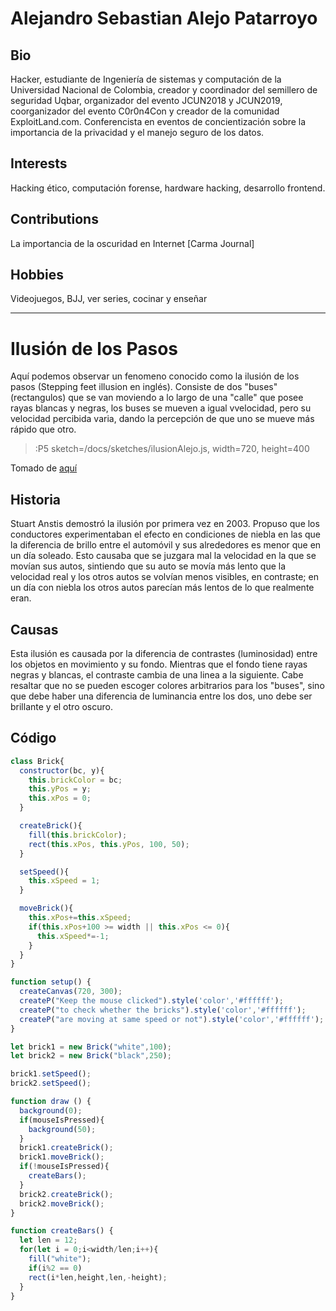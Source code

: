 # Alejandro Sebastian Alejo Patarroyo

## Bio

Hacker, estudiante de Ingeniería de sistemas y computación de la Universidad Nacional de Colombia, creador y coordinador del semillero de seguridad Uqbar, organizador del evento JCUN2018 y JCUN2019, coorganizador del evento C0r0n4Con y creador de la comunidad ExploitLand.com. Conferencista en eventos de concientización sobre la importancia de la privacidad y el manejo seguro de los datos.

## Interests

Hacking ético, computación forense, hardware hacking, desarrollo frontend.

## Contributions

La importancia de la oscuridad en Internet [Carma Journal]

## Hobbies

Videojuegos, BJJ, ver series, cocinar y enseñar

---

# Ilusión de los Pasos

Aquí podemos observar un fenomeno conocido como la ilusión de los pasos (Stepping feet illusion en inglés). Consiste de dos "buses" (rectangulos) que se van moviendo a lo largo de una "calle" que posee rayas blancas y negras, los buses se mueven a igual vvelocidad, pero su velocidad percibida varia, dando la percepción de que uno se mueve más rápido que otro.

> :P5 sketch=/docs/sketches/ilusionAlejo.js, width=720, height=400

Tomado de [aquí](https://p5js.org/es/examples/simulate-stepping-feet-illusion.html)

## Historia

Stuart Anstis demostró la ilusión por primera vez en 2003. Propuso que los conductores experimentaban el efecto en condiciones de niebla en las que la diferencia de brillo entre el automóvil y sus alrededores es menor que en un día soleado. Esto causaba que se juzgara mal la velocidad en la que se movían sus autos, sintiendo que su auto se movía más lento que la velocidad real y los otros autos se volvían menos visibles, en contraste; en un día con niebla los otros autos parecían más lentos de lo que realmente eran.

## Causas 

Esta ilusión es causada por la diferencia de contrastes (luminosidad) entre los objetos en movimiento y su fondo. Mientras que el fondo tiene rayas negras y blancas, el contraste cambia de una linea a la siguiente. Cabe resaltar que no se pueden escoger colores arbitrarios para los "buses", sino que debe haber una diferencia de luminancia entre los dos, uno debe ser brillante y el otro oscuro.

## Código

```js
class Brick{
  constructor(bc, y){
    this.brickColor = bc;
    this.yPos = y;
    this.xPos = 0;
  }

  createBrick(){
    fill(this.brickColor);
    rect(this.xPos, this.yPos, 100, 50);
  }

  setSpeed(){
    this.xSpeed = 1;
  }

  moveBrick(){
    this.xPos+=this.xSpeed;
    if(this.xPos+100 >= width || this.xPos <= 0){
      this.xSpeed*=-1;
    }
  }
}

function setup() {
  createCanvas(720, 300);
  createP("Keep the mouse clicked").style('color','#ffffff');
  createP("to check whether the bricks").style('color','#ffffff');
  createP("are moving at same speed or not").style('color','#ffffff');
}

let brick1 = new Brick("white",100);
let brick2 = new Brick("black",250);

brick1.setSpeed();
brick2.setSpeed();

function draw () {
  background(0);
  if(mouseIsPressed){
    background(50);
  }
  brick1.createBrick();
  brick1.moveBrick();
  if(!mouseIsPressed){
    createBars();
  }
  brick2.createBrick();
  brick2.moveBrick();
}

function createBars() {
  let len = 12;
  for(let i = 0;i<width/len;i++){
    fill("white");
    if(i%2 == 0)
    rect(i*len,height,len,-height);
  }
}
```